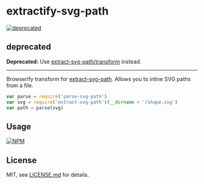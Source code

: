 # extractify-svg-path

[![deprecated](http://badges.github.io/stability-badges/dist/deprecated.svg)](http://github.com/badges/stability-badges)

## deprecated

**Deprecated:** Use [extract-svg-path/transform](https://github.com/mattdesl/extract-svg-path) instead.

---

Browserify transform for [extract-svg-path](https://www.npmjs.org/package/extract-svg-path). Allows you to inline SVG paths from a file.

```js
var parse = require('parse-svg-path')
var svg = require('extract-svg-path')(__dirname + '/shape.svg')
var path = parse(svg)
```

## Usage

[![NPM](https://nodei.co/npm/extractify-svg-path.png)](https://nodei.co/npm/extractify-svg-path/)

## License

MIT, see [LICENSE.md](http://github.com/mattdesl/extractify-svg-path/blob/master/LICENSE.md) for details.
